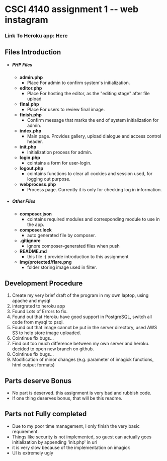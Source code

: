 # CSCI 4140 assignment 1 -- web instagram
### Link To Heroku app: [Here](https://csci4140-asg1-seto.herokuapp.com/index.php)

## Files Introduction
* ##### PHP Files
  * __admin.php__
    * Place For admin to confirm system's initialization.
  * __editor.php__
    * Place For hosting the editor, as the "editing stage" after file upload
  * __final.php__
    * Place For users to review final image.
  * __finish.php__
    * Confirm message that marks the end of system initialization for admin.
  * __index.php__
    * Main page. Provides gallery, upload dialogue and access control header.
  * __init.php__
    * Initialization process for admin.
  * __login.php__
    * cointains a form for user-login. 
  * __logout.php__
    * cointains functions to clear all cookies and session used, for logging out purpose.
  * __webprocess.php__
    * Process page. Currently it is only for checking log in information.
* ##### Other Files
  * __composer.json__
    * cointains required modules and corresponding module to use in the app.
  * __composer.lock__
    * auto generated file by composer.
  * __.gitignore__
    * ignore composer-generated files when push
  * __README.md__
    * this file :) provide introduction to this assignment
  * __img/protected/flare.png__
    * folder storing image used in filter.

## Development Procedure
1. Create my very brief draft of the program in my own laptop, using apache and mysql
1. intergrated to heroku app
1. Found Lots of Errors to fix.
1. Found out that Heroku have good support in PostgreSQL, switch all code from mysql to psql.
1. Found out that image cannot be put in the server directory, used AWS S3 to help store image uploaded.
1. Cointinue fix bugs...
1. Find out too much difference between my own server and heroku. decided to open new branch on github.
1. Cointinue fix bugs...
1. Modification of minor changes (e.g. parameter of imagick functions, html output formats)

## Parts deserve Bonus
* No part is deserved. this assignment is very bad and rubbish code.
* If one thing deserves bonus, that will be this readme.

## Parts not Fully completed
* Due to my poor time management, I only finish the very basic requirement.
* Things like security is not implemented, so guest can actually goes initialization by appending 'init.php' in url
* it is very slow because of the implementation on imagick
* UI is extremely ugly
